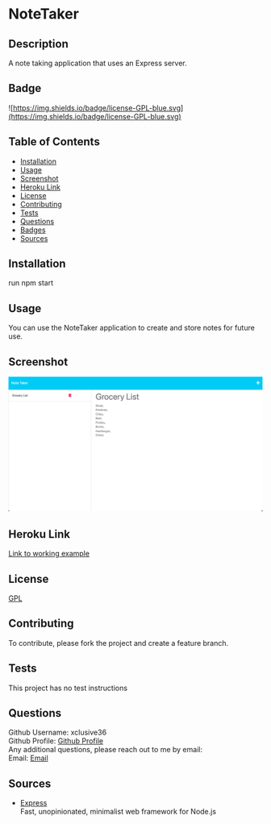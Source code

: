 # NoteTaker

## Description

A note taking application that uses an Express server.

## Badge

![https://img.shields.io/badge/license-GPL-blue.svg](https://img.shields.io/badge/license-GPL-blue.svg)

## Table of Contents

- [Installation](#installation)
- [Usage](#usage)
- [Screenshot](#screenshot)
- [Heroku Link](#heroku-link)
- [License](#license)
- [Contributing](#contributing)
- [Tests](#tests)
- [Questions](#questions)
- [Badges](#badges)
- [Sources](#sources)

## Installation

run npm start

## Usage

You can use the NoteTaker application to create and store notes for future use.

## Screenshot

![Screenshot](./public/assets/ss.png)

## Heroku Link

[Link to working example](https://note-application.herokuapp.com/)

## License

[GPL](https://api.github.com/licenses/gpl-3.0)

## Contributing

To contribute, please fork the project and create a feature branch.

## Tests

This project has no test instructions

## Questions

Github Username: xclusive36  
Github Profile: [Github Profile](https://github.com/xclusive36/)  
Any additional questions, please reach out to me by email:  
Email: [Email](mailto:xclusive36@gmail.com)

## Sources

- [Express](https://expressjs.com/)  
  Fast, unopinionated, minimalist web framework for Node.js
